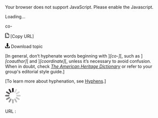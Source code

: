 Your browser does not support JavaScript. Please enable the Javascript.

Loading...

co-

![Copy URL](co_files/Copy.png) [Copy URL]

![Download](co_files/Download.png)
Download topic

[In general, don’t hyphenate words beginning with ]*[co-]*[, such as ]*[coauthor]*[ and ]*[coordinate]*[, unless it’s necessary to avoid confusion. When in doubt, check [*The American Heritage Dictionary*](https://ahdictionary.com/) or refer to your group's editorial style guide.]

[To learn more about hyphenation, see [Hyphens](https://worldready.cloudapp.net/Styleguide/Read?id=2700&topicid=28765).]

![In progress](co_files/activity-large.gif)

URL :


